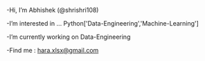 -Hi, I’m Abhishek (@shrishri108)

-I’m interested in ... Python['Data-Engineering','Machine-Learning']

-I’m currently working on  Data-Engineering

-Find me : hara.xlsx@gmail.com

<!---
shrishri108/shrishri108 is a ✨ special ✨ repository because its `README.md` (this file) appears on your GitHub profile.
You can click the Preview link to take a look at your changes.
--->
